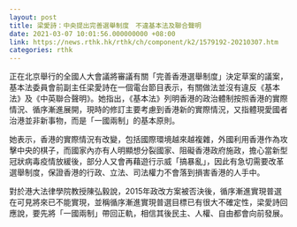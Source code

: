 ```yaml
---
layout: post
title: 梁愛詩：中央提出完善選舉制度　不違基本法及聯合聲明
date: 2021-03-07 10:01:56.000000000 +08:00
link: https://news.rthk.hk/rthk/ch/component/k2/1579192-20210307.htm
categories: rthk
---
```


正在北京舉行的全國人大會議將審議有關「完善香港選舉制度」決定草案的議案，基本法委員會前副主任梁愛詩在一個電台節目表示，有關做法並沒有違反《基本法》及《中英聯合聲明》。她指出，《基本法》列明香港的政治體制按照香港的實際情況、循序漸進展開，現時的修訂主要考慮到香港新的實際情況，又指體現愛國者治港並非新事物，而是「一國兩制」的基本原則。

她表示，香港的實際情況有改變，包括國際環境越來越複雜，外國利用香港作為攻擊中央的棋子，而國家內亦有人明顯想分裂國家、阻礙香港政府施政，擔心當新型冠狀病毒疫情放緩後，部分人又會再藉遊行示威「搞暴亂」，因此有急切需要改革選舉制度，保證香港的行政、立法、司法權力不會落到損害香港的人手中。

對於港大法律學院教授陳弘毅說，2015年政改方案被否決後，循序漸進實現普選在可見將來已不能實現，並稱循序漸進實現普選目標已有很大不確定性，梁愛詩回應說，要先將「一國兩制」帶回正軌，相信其後民主、人權、自由都會向前發展。
